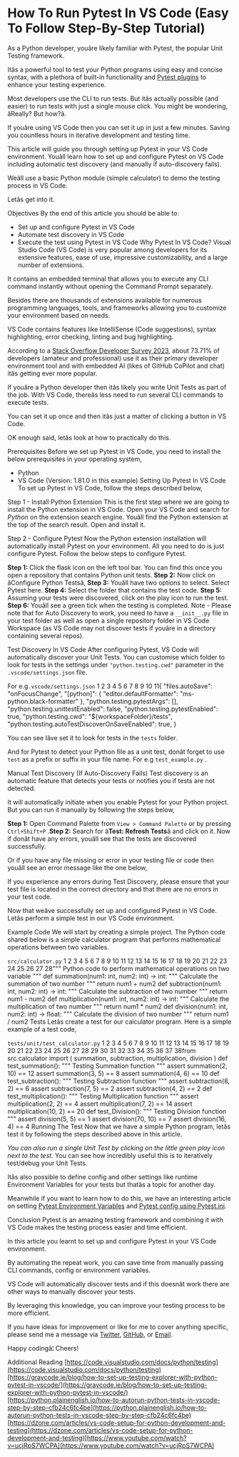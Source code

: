 # How To Run Pytest In VS Code (Easy To Follow Step-By-Step Tutorial)
As a Python developer, youâre likely familiar with Pytest, the popular Unit Testing framework.

Itâs a powerful tool to test your Python programs using easy and concise syntax, with a plethora of built-in functionality and [Pytest plugins](https://pytest-with-eric.com/pytest-best-practices/pytest-plugins/) to enhance your testing experience.

Most developers use the CLI to run tests. But itâs actually possible (and easier) to run tests with just a single mouse click. You might be wondering, âReally? But how?â.

If youâre using VS Code then you can set it up in just a few minutes. Saving you countless hours in iterative development and testing time.

This article will guide you through setting up Pytest in your VS Code environment. Youâll learn how to set up and configure Pytest on VS Code including automatic test discovery (and manually if auto-discovery fails).

Weâll use a basic Python module (simple calculator) to demo the testing process in VS Code.

Letâs get into it.

Objectives
By the end of this article you should be able to:

- Set up and configure Pytest in VS Code
- Automate test discovery in VS Code
- Execute the test using Pytest in VS Code
Why Pytest In VS Code?
Visual Studio Code (VS Code) is very popular among developers for its extensive features, ease of use, impressive customizability, and a large number of extensions.

It contains an embedded terminal that allows you to execute any CLI command instantly without opening the Command Prompt separately.

Besides there are thousands of extensions available for numerous programming languages, tools, and frameworks allowing you to customize your environment based on needs.

VS Code contains features like IntelliSense (Code suggestions), syntax highlighting, error checking, linting and bug highlighting.

According to a [Stack Overflow Developer Survey 2023](https://survey.stackoverflow.co/2023/), about 73.71% of developers (amateur and professional) use it as their primary developer environment tool and with embedded AI (likes of GitHub CoPilot and chat) itâs getting ever more popular.

If youâre a Python developer then itâs likely you write Unit Tests as part of the job. With VS Code, thereâs less need to run several CLI commands to execute tests.

You can set it up once and then itâs just a matter of clicking a button in VS Code.

OK enough said, letâs look at how to practically do this.

Prerequisites
Before we set up Pytest in VS Code, you need to install the below prerequisites in your operating system,

- Python
- VS Code (Version: 1.81.0 in this example)
Setting Up Pytest In VS Code
To set up Pytest in VS Code, follow the steps described below,

Step 1 - Install Python Extension
This is the first step where we are going to install the Python extension in VS Code. Open your VS Code and search for *Python* on the extension search engine. Youâll find the Python extension at the top of the search result. Open and install it.

Step 2 - Configure Pytest
Now the Python extension installation will automatically install Pytest on your environment. All you need to do is just configure Pytest. Follow the below steps to configure Pytest.

**Step 1:** Click the flask icon on the left tool bar. You can find this once you open a repository that contains Python unit tests.
**Step 2:** Now click on âConfigure Python Testsâ,
**Step 3:** Youâll have two options to select. Select Pytest here.
**Step 4:** Select the folder that contains the test code.
**Step 5:** Assuming your tests were discovered, click on the play icon to run the test.
**Step 6:** Youâll see a green tick when the testing is completed.
Note - Please note that for Auto Discovery to work, you need to have a `__init__.py`
file in your test folder as well as open a single repository folder in VS Code Workspace (as VS Code may not discover tests if youâre in a directory containing several repos).

Test Discovery In VS Code
After configuring Pytest, VS Code will automatically discover your Unit Tests. You can customise which folder to look for tests in the settings under `"python.testing.cwd"`
parameter in the `.vscode/settings.json`
file.

For e.g`.vscode/settings.json`
1
2
3
4
5
6
7
8
9
10
11{
"files.autoSave": "onFocusChange",
"[python]": {
"editor.defaultFormatter": "ms-python.black-formatter"
},
"python.testing.pytestArgs": [],
"python.testing.unittestEnabled": false,
"python.testing.pytestEnabled": true,
"python.testing.cwd": "${workspaceFolder}/tests",
"python.testing.autoTestDiscoverOnSaveEnabled": true,
}

You can see Iâve set it to look for tests in the `tests`
folder.

And for Pytest to detect your Python file as a unit test, donât forget to use `test`
as a prefix or suffix in your file name. For e.g `test_example.py`
.

Manual Test Discovery (If Auto-Discovery Fails)
Test discovery is an automatic feature that detects your tests or notifies you if tests are not detected.

It will automatically initiate when you enable Pytest for your Python project. But you can run it manually by following the steps below,

**Step 1:** Open Command Palette from `View > Command Palette`
or by pressing `Ctrl+Shift+P`
.**Step 2:** Search for â**Test: Refresh Tests**â and click on it.
Now if donât have any errors, youâll see that the tests are discovered successfully.

Or if you have any file missing or error in your testing file or code then youâll see an error message like the one below,

If you experience any errors during Test Discovery, please ensure that your test file is located in the correct directory and that there are no errors in your test code.

Now that weâve successfully set up and configured Pytest in VS Code. Letâs perform a simple test in our VS Code environment.

Example Code
We will start by creating a simple project. The Python code shared below is a simple calculator program that performs mathematical operations between two variables.

`src/calculator.py`
1
2
3
4
5
6
7
8
9
10
11
12
13
14
15
16
17
18
19
20
21
22
23
24
25
26
27
28"""
Python code to perform mathematical operations on two variable
"""
def summation(num1: int, num2: int) -> int:
"""
Calculate the summation of two number
"""
return num1 + num2
def subtraction(num1: int, num2: int) -> int:
"""
Calculate the subtraction of two number
"""
return num1 - num2
def multiplication(num1: int, num2: int) -> int:
"""
Calculate the multiplication of two number
"""
return num1 * num2
def division(num1: int, num2: int) -> float:
"""
Calculate the division of two number
"""
return num1 / num2
Tests
Letâs create a test for our calculator program. Here is a simple example of a test code,

`tests/unit/test_calculator.py`
1
2
3
4
5
6
7
8
9
10
11
12
13
14
15
16
17
18
19
20
21
22
23
24
25
26
27
28
29
30
31
32
33
34
35
36
37
38from src.calculator import (
summation,
subtraction,
multiplication,
division
)
def test_summation():
"""
Testing Summation function
"""
assert summation(2, 10) == 12
assert summation(3, 5) == 8
assert summation(4, 6) == 10
def test_subtraction():
"""
Testing Subtraction function
"""
assert subtraction(8, 2) == 6
assert subtraction(7, 5) == 2
assert subtraction(4, 2) == 2
def test_multiplication():
"""
Testing Multiplication function
"""
assert multiplication(2, 2) == 4
assert multiplication(7, 2) == 14
assert multiplication(10, 2) == 20
def test_Division():
"""
Testing Division function
"""
assert division(5, 5) == 1
assert division(70, 10) == 7
assert division(16, 4) == 4
Running The Test
Now that we have a simple Python program, letâs test it by following the steps described above in this article.

*You can also run a single Unit Test by clicking on the little green play icon next to the test.*
You can see how incredibly useful this is to iteratively test/debug your Unit Tests.

Itâs also possible to define config and other settings like runtime Environment Variables for your tests but thatâs a topic for another day.

Meanwhile if you want to learn how to do this, we have an interesting article on setting [Pytest Environment Variables](https://pytest-with-eric.com/pytest-best-practices/pytest-environment-variables/) and [Pytest config using Pytest.ini](https://pytest-with-eric.com/pytest-best-practices/pytest-ini/).

Conclusion
Pytest is an amazing testing framework and combining it with VS Code makes the testing process easier and time efficient.

In this article you learnt to set up and configure Pytest in your VS Code environment.

By automating the repeat work, you can save time from manually passing CLI commands, config or environment variables.

VS Code will automatically discover tests and if this doesnât work there are other ways to manually discover your tests.

By leveraging this knowledge, you can improve your testing process to be more efficient.

If you have ideas for improvement or like for me to cover anything specific, please send me a message via [Twitter](https://twitter.com/ericsda), [GitHub](https://github.com/ericsalesdeandrade), or [Email](mailto:sdaeric19@gmail.com).

Happy codingâ¦ Cheers!

Additional Reading
[https://code.visualstudio.com/docs/python/testing](https://code.visualstudio.com/docs/python/testing)[https://graycode.ie/blog/how-to-set-up-testing-explorer-with-python-pytest-in-vscode/](https://graycode.ie/blog/how-to-set-up-testing-explorer-with-python-pytest-in-vscode/)[https://python.plainenglish.io/how-to-autorun-python-tests-in-vscode-step-by-step-cfb24c6fc4be](https://python.plainenglish.io/how-to-autorun-python-tests-in-vscode-step-by-step-cfb24c6fc4be)[https://dzone.com/articles/vs-code-setup-for-python-development-and-testing](https://dzone.com/articles/vs-code-setup-for-python-development-and-testing)[https://www.youtube.com/watch?v=ucjRpS7WCPA](https://www.youtube.com/watch?v=ucjRpS7WCPA)